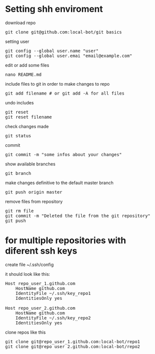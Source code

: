 
# Setting shh enviroment

download repo
<pre>
git clone git@github.com:local-bot/git_basics
</pre>

setting user
<pre>
git config --global user.name "user"
git config --global user.emai "email@example.com"
</pre>

edit or add some files
<pre>
nano README.md
</pre>

include files to git in order to make changes to repo
<pre>
git add filename # or git add -A for all files
</pre>

undo includes
<pre>
git reset
git reset filename
</pre>

check changes made
<pre>
git status
</pre>

commit
<pre>
git commit -m "some infos about your changes"
</pre>

show available branches
<pre>
git branch
</pre>

make changes definitive to the default master branch
<pre>
git push origin master
</pre>

remove files from repository
<pre>
git rm file
git commit -m "Deleted the file from the git repository"
git push
</pre>

# for multiple repositories with diferent ssh keys

create file ~/.ssh/config 

it should look like this:

<pre>
Host repo_user_1.github.com  
    HostName github.com  
    IdentityFile ~/.ssh/key_repo1  
    IdentitiesOnly yes  

Host repo_user_2.github.com  
    HostName github.com  
    IdentityFile ~/.ssh/key_repo2  
    IdentitiesOnly yes  
</pre>

clone repos like this
<pre>
git clone git@repo_user_1.github.com:local-bot/repo1
git clone git@repo_user_2.github.com:local-bot/repo2
</pre>